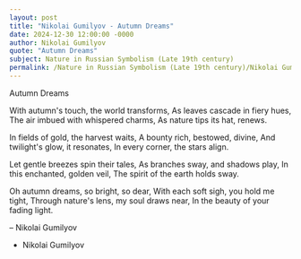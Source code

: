 ```yaml
---
layout: post
title: "Nikolai Gumilyov - Autumn Dreams"
date: 2024-12-30 12:00:00 -0000
author: Nikolai Gumilyov
quote: "Autumn Dreams"
subject: Nature in Russian Symbolism (Late 19th century)
permalink: /Nature in Russian Symbolism (Late 19th century)/Nikolai Gumilyov/Nikolai Gumilyov - Autumn Dreams
---
```


Autumn Dreams

With autumn's touch, the world transforms,
As leaves cascade in fiery hues,
The air imbued with whispered charms,
As nature tips its hat, renews.

In fields of gold, the harvest waits,
A bounty rich, bestowed, divine,
And twilight's glow, it resonates,
In every corner, the stars align.

Let gentle breezes spin their tales,
As branches sway, and shadows play,
In this enchanted, golden veil,
The spirit of the earth holds sway.

Oh autumn dreams, so bright, so dear,
With each soft sigh, you hold me tight,
Through nature's lens, my soul draws near,
In the beauty of your fading light.

– Nikolai Gumilyov

- Nikolai Gumilyov
